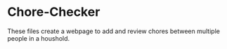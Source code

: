 # Chore-Checker
These files create a webpage to add and review chores between multiple people in a houshold.
